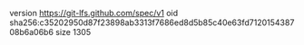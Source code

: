 version https://git-lfs.github.com/spec/v1
oid sha256:c35202950d87f23898ab3313f7686ed8d5b85c40e63fd712015438708b6a06b6
size 1305
